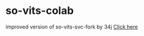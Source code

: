 # so-vits-colab
improved version of so-vits-svc-fork by 34j
[Click here](https://colab.research.google.com/github/Meldoner/so-vits-colab/blob/main/so-vits-svc-fork-4.0.ipynb)
